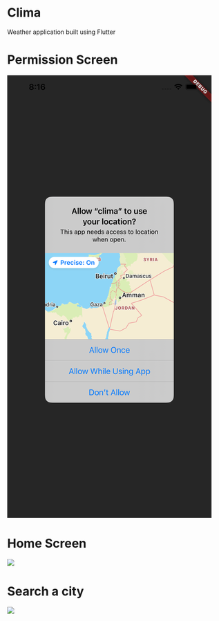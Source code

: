 # Clima
Weather application built using Flutter

# Permission Screen
![](screenshots/permission.png)

# Home Screen
![](screenshots/home)

# Search a city
![](screenshots/search)